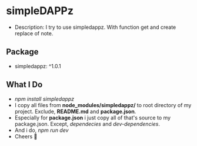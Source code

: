 # simpleDAPPz
- Description: I try to use simpledappz. With function get and create replace of note.

## Package
- simpledappz: ^1.0.1

## What I Do
- *npm install simpledappz*
- I copy all files from **node_modules/simpledappz/** to root directory of my project. Exclude, **README.md** and **package.json**. 
- Especially for **package.json** i just copy all of that's source to my package.json. Except, *dependecies* and *dev-dependencies*.
- And i do, *npm run dev*
- Cheers 🍻